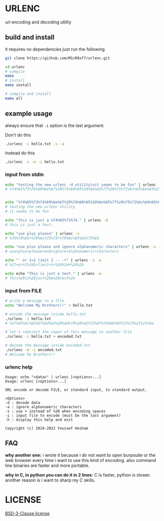 # URLENC

url encoding and decoding utility

## build and install

it requires no dependencies just run the following

```bash
git clone https://github.com/M1cR0xf7/urlenc.git

cd urlenc
# compile
make
# install
make install

# compile and install
make all
```

## example usage

always ensure that `-i` option is the last argument.

Don't do this

```bash
./urlenc -i hello.txt -s -a
```

Instead do this

```bash
./urlenc -s -a -i hello.txt
```

### input from stdin

```bash
echo "testing the new urlenc -d utility\nit seems to be fun" | urlenc
# %74%65%73%74%69%6e%67%20%74%68%65%20%6e%65%77%20%75%72%6c%65%6e%63%20%75%74%69%6c%69%74%79%0a%69%74%20%73%65%65%6d%73%20%74%6f%20%62%65%20%66%75%6e


echo "%74%65%73%74%69%6e%67%20%74%68%65%20%6e%65%77%20%75%72%6c%64%65%63%20%75%74%69%6c%69%74%79%0a%69%74%20%73%65%65%6d%73%20%74%6f%20%62%65%20%66%75%6e" | urlenc -d
# testing the new urlenc utility
# it seems to be fun

echo "this is just a %74%65%73%74." | urlenc -d
# this is just a test.

echo "use plus please" | urlenc -s
# %75%73%65+%70%6c%75%73+%70%6c%65%61%73%65

echo "use plus please and ignore alphanumeric characters" | urlenc -s -a
# use+plus+please+and+ignore+alphanumeric+characters

echo "' or 1=1 limit 1 -- -+" | urlenc -s -a
# %27+or+1%3d1+limit+1+%2d%2d+%2d%2b

echo echo "This is just a test." | urlenc -a
# This%20is%20just%20a%20test%2e
```

### input from FILE

```bash
# write a message to a file
echo "Welcome My Brothers!!" > hello.txt

# encode the message inside hello.txt
./urlenc -i hello.txt
# %57%65%6c%63%6f%6d%65%20%4d%79%20%42%72%6f%74%68%65%72%73%21%21%0a

# let's redirect the input of this message to another file
./urlenc -i hello.txt > encoded.txt

# decode the message inside encoded.txt
./urlenc -d -i encoded.txt
# Welcome My Brothers!!
```

### urlenc help
```text
Usage: echo "<data>" | urlenc [<options>...]
Usage: urlenc [<options>...]

URL encode or decode FILE, or standard input, to standard output.

<Options>
-d : decode data
-a : ignore alphanumeric characters
-s : use + instead of %20 when encoding spaces
-i : input file to encode (must be the last argument)
-h : display this help and exit

Copyright (c) 2019-2022 Youssef Hesham

```

## FAQ
**why another one:** i wrote it because i do not want to open
burpsuite or the web browser every time i want to use this kind of
encoding.  also command line binaries are faster and more portable.

**why in C, in python you can do it in 2 lines**: C is faster, python
is slower. another reason is i want to sharp my C skills.

# LICENSE
[BSD-3-Clause license](COPYING)

